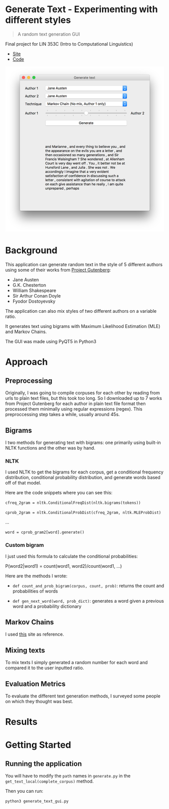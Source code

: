 # Generate Text - Experimenting with different styles

> A random text generation GUI

Final project for LIN 353C (Intro to Computational Linguistics)

* [Site](https://vivianistan.github.io/generate-text/#/)
* [Code](https://github.com/vivianistan/generate-text)


![GUI Interface](https://github.com/vivianistan/generate-text/blob/master/docs/Pics/gui.png "GUI Interface")


# Background
This application can generate random text in the style of 5 different authors using some of their works from [Project Gutenberg](http://www.gutenberg.org): 
* Jane Austen
* G.K. Chesterton
* William Shakespeare
* Sir Arthur Conan Doyle
* Fyodor Dostoyevsky

The application can also mix styles of two different authors on a variable ratio.

It generates text using bigrams with Maximum Likelihood Estimation (MLE) and Markov Chains.

The GUI was made using PyQT5 in Python3

# Approach

## Preprocessing
Originally, I was going to compile corpuses for each other by reading from urls to plain text files, but this took too long. So I downloaded up to 7 works from Project Gutenberg for each author in plain text file format then processed them minimally using regular expressions (regex). This preproccessing step takes a while, usually around 45s. 


## Bigrams
I two methods for generating text with bigrams: one primarily using built-in NLTK functions and the other was by hand. 

### NLTK

I used NLTK to get the bigrams for each corpus, get a conditional frequency distribution, conditional probability distribution, and generate words based off of that model.

Here are the code snippets where you can see this:

`cfreq_2gram = nltk.ConditionalFreqDist(nltk.bigrams(tokens))`

`cprob_2gram = nltk.ConditionalProbDist(cfreq_2gram, nltk.MLEProbDist)`

...

`word = cprob_gram2[word].generate()`

### Custom bigram
I just used this formula to calculate the conditional probabilities:

P(word2|word1) = count(word1, word2)/count(word1, ...)

Here are the methods I wrote:

* `def count_and_prob_bigram(corpus, count, prob)`: returns the count and probabilities of words

* `def gen_next_word(word, prob_dict)`: generates a word given a previous word and a probability dictionary

## Markov Chains
I used [this](https://towardsdatascience.com/simulating-text-with-markov-chains-in-python-1a27e6d13fc6) site as reference.

## Mixing texts
To mix texts I simply generated a random number for each word and compared it to the user inputted ratio. 

## Evaluation Metrics
To evaluate the different text generation methods, I surveyed some people on which they thought was best.

# Results

# Getting Started
## Running the application
You will have to modify the `path` names in `generate.py` in the `get_text_local(complete_corpus)` method. 

Then you can run:

`python3 generate_text_gui.py`
